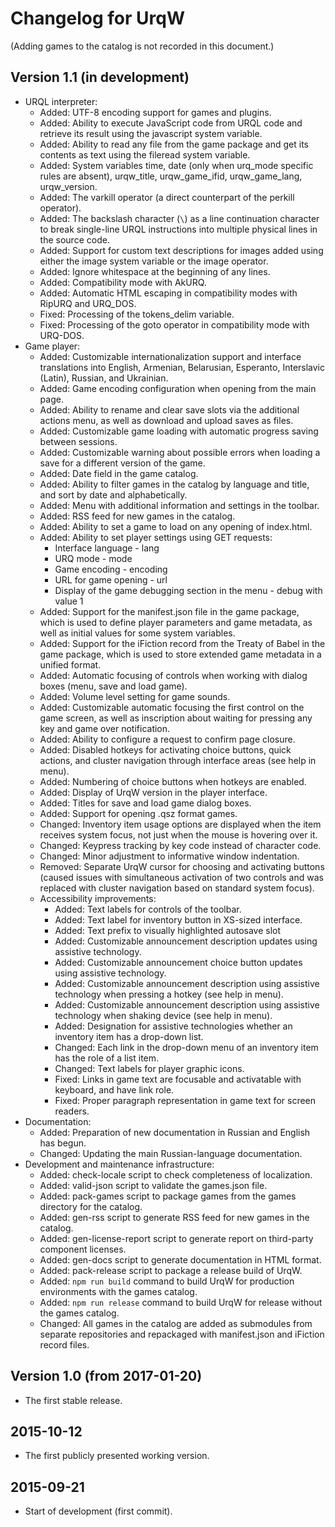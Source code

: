 # Changelog for UrqW

(Adding games to the catalog is not recorded in this document.)

## Version 1.1 (in development)

* URQL interpreter:
	+ Added: UTF-8 encoding support for games and plugins.
	+ Added: Ability to execute JavaScript code from URQL code and retrieve its result using the javascript system variable.
	+ Added: Ability to read any file from the game package and get its contents as text using the fileread system variable.
	+ Added: System variables time, date (only when urq_mode specific rules are absent), urqw_title, urqw_game_ifid, urqw_game_lang, urqw_version.
	+ Added: The varkill operator (a direct counterpart of the perkill operator).
	+ Added: The backslash character (`\`) as a line continuation character to break single-line URQL instructions into multiple physical lines in the source code.
	+ Added: Support for custom text descriptions for images added using either the image system variable or the image operator.
	+ Added: Ignore whitespace at the beginning of any lines.
	+ Added: Compatibility mode with AkURQ.
	+ Added: Automatic HTML escaping in compatibility modes with RipURQ and URQ_DOS.
	+ Fixed: Processing of the tokens_delim variable.
	+ Fixed: Processing of the goto operator in compatibility mode with URQ-DOS.
* Game player:
	+ Added: Customizable internationalization support and interface translations into English, Armenian, Belarusian, Esperanto, Interslavic (Latin), Russian, and Ukrainian.
	+ Added: Game encoding configuration when opening from the main page.
	+ Added: Ability to rename and clear save slots via the additional actions menu, as well as download and upload saves as files.
	+ Added: Customizable game loading with automatic progress saving between sessions.
	+ Added: Customizable warning about possible errors when loading a save for a different version of the game.
	+ Added: Date field in the game catalog.
	+ Added: Ability to filter games in the catalog by language and title, and sort by date and alphabetically.
	+ Added: Menu with additional information and settings in the toolbar.
	+ Added: RSS feed for new games in the catalog.
	+ Added: Ability to set a game to load on any opening of index.html.
	+ Added: Ability to set player settings using GET requests:
		- Interface language - lang
		- URQ mode - mode
		- Game encoding - encoding
		- URL for game opening - url
		- Display of the game debugging section in the menu - debug with value 1
	+ Added: Support for the manifest.json file in the game package, which is used to define player parameters and game metadata, as well as initial values for some system variables.
	+ Added: Support for the iFiction record from the Treaty of Babel in the game package, which is used to store extended game metadata in a unified format.
	+ Added: Automatic focusing of controls when working with dialog boxes (menu, save and load game).
	+ Added: Volume level setting for game sounds.
	+ Added: Customizable automatic focusing the first control on the game screen, as well as inscription about waiting for pressing any key and game over notification.
	+ Added: Ability to configure a request to confirm page closure.
	+ Added: Disabled  hotkeys for activating choice buttons, quick actions, and cluster navigation through interface areas (see help in menu).
	+ Added: Numbering of choice buttons when hotkeys are enabled.
	+ Added: Display of UrqW version in the player interface.
	+ Added: Titles for save and load game dialog boxes.
	+ Added: Support for opening .qsz format games.
	+ Changed: Inventory item usage options are displayed when the item receives system focus, not just when the mouse is hovering over it.
	+ Changed: Keypress tracking by key code instead of character code.
	+ Changed: Minor adjustment to informative window indentation.
	+ Removed: Separate UrqW cursor for choosing and activating buttons (caused issues with simultaneous activation of two controls and was replaced with cluster navigation based on standard system focus).
	+ Accessibility improvements:
		- Added: Text labels for controls of the toolbar.
		- Added: Text label for inventory button in XS-sized interface.
		- Added: Text prefix to visually highlighted autosave slot
		- Added: Customizable announcement description updates using assistive technology.
		- Added: Customizable announcement choice button updates using assistive technology.
		- Added: Customizable announcement description using assistive technology when pressing a hotkey (see help in menu).
		- Added: Customizable announcement description using assistive technology when shaking device (see help in menu).
		- Added: Designation  for assistive technologies whether an inventory item has a drop-down list.
		- Changed: Each link in the drop-down menu of an inventory item has the role of a list item.
		- Changed: Text labels for player graphic icons.
		- Fixed: Links in game text are focusable and activatable with keyboard, and have link role.
		- Fixed: Proper paragraph representation in game text for screen readers.
* Documentation:
	+ Added: Preparation of new documentation in Russian and English has begun.
	+ Changed: Updating the main Russian-language documentation.
* Development and maintenance infrastructure:
	+ Added: check-locale script to check completeness of localization.
	+ Added: valid-json script to validate the games.json file.
	+ Added: pack-games script to package games from the games directory for the catalog.
	+ Added: gen-rss script to generate RSS feed for new games in the catalog.
	+ Added: gen-license-report script to generate report on third-party component licenses.
	+ Added: gen-docs script to generate documentation in HTML format.
	+ Added: pack-release script to package a release build of UrqW.
	+ Added: `npm run build` command to build UrqW for production environments with the games catalog.
	+ Added: `npm run release` command to build UrqW for release without the games catalog.
	+ Changed: All games in the catalog are added as submodules from separate repositories and repackaged with manifest.json and iFiction record files.

## Version 1.0 (from 2017-01-20)

* The first stable release.

## 2015-10-12

* The first publicly presented working version.

## 2015-09-21

* Start of development (first commit).
